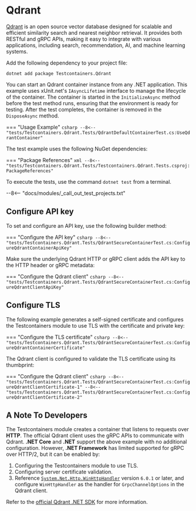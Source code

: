 # Qdrant

[Qdrant](https://qdrant.tech/) is an open source vector database designed for scalable and efficient similarity search and nearest neighbor retrieval. It provides both RESTful and gRPC APIs, making it easy to integrate with various applications, including search, recommendation, AI, and machine learning systems.

Add the following dependency to your project file:

```shell title="NuGet"
dotnet add package Testcontainers.Qdrant
```

You can start an Qdrant container instance from any .NET application. This example uses xUnit.net's `IAsyncLifetime` interface to manage the lifecycle of the container. The container is started in the `InitializeAsync` method before the test method runs, ensuring that the environment is ready for testing. After the test completes, the container is removed in the `DisposeAsync` method.

=== "Usage Example"
    ```csharp
    --8<-- "tests/Testcontainers.Qdrant.Tests/QdrantDefaultContainerTest.cs:UseQdrantContainer"
    ```

The test example uses the following NuGet dependencies:

=== "Package References"
    ```xml
    --8<-- "tests/Testcontainers.Qdrant.Tests/Testcontainers.Qdrant.Tests.csproj:PackageReferences"
    ```

To execute the tests, use the command `dotnet test` from a terminal.

--8<-- "docs/modules/_call_out_test_projects.txt"

## Configure API key

To set and configure an API key, use the following builder method:

=== "Configure the API key"
    ```csharp
    --8<-- "tests/Testcontainers.Qdrant.Tests/QdrantSecureContainerTest.cs:ConfigureQdrantContainerApiKey"
    ```

Make sure the underlying Qdrant HTTP or gRPC client adds the API key to the HTTP header or gRPC metadata:

=== "Configure the Qdrant client"
    ```csharp
    --8<-- "tests/Testcontainers.Qdrant.Tests/QdrantSecureContainerTest.cs:ConfigureQdrantClientApiKey"
    ```

## Configure TLS

The following example generates a self-signed certificate and configures the Testcontainers module to use TLS with the certificate and private key:

=== "Configure the TLS certificate"
    ```csharp
    --8<-- "tests/Testcontainers.Qdrant.Tests/QdrantSecureContainerTest.cs:ConfigureQdrantContainerCertificate"
    ```

The Qdrant client is configured to validate the TLS certificate using its thumbprint:

=== "Configure the Qdrant client"
    ```csharp
    --8<-- "tests/Testcontainers.Qdrant.Tests/QdrantSecureContainerTest.cs:ConfigureQdrantClientCertificate-1"
    --8<-- "tests/Testcontainers.Qdrant.Tests/QdrantSecureContainerTest.cs:ConfigureQdrantClientCertificate-2"
    ```

## A Note To Developers

The Testcontainers module creates a container that listens to requests over **HTTP**. The official Qdrant client uses the gRPC APIs to communicate with Qdrant. **.NET Core** and **.NET** support the above example with no additional configuration. However, **.NET Framework** has limited supported for gRPC over HTTP/2, but it can be enabled by:

1. Configuring the Testcontainers module to use TLS.
1. Configuring server certificate validation.
1. Reference [`System.Net.Http.WinHttpHandler`](https://www.nuget.org/packages/System.Net.Http.WinHttpHandler) version `6.0.1` or later, and configure `WinHttpHandler` as the handler for `GrpcChannelOptions` in the Qdrant client.

Refer to the [official Qdrant .NET SDK](https://github.com/qdrant/qdrant-dotnet) for more information.